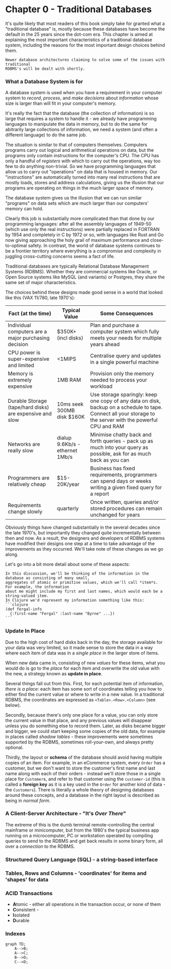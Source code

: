 # Chapter 0 - Traditional Databases

It's quite likely that most readers of this book simply take for granted what a "traditional
database" is, mostly because these databases have become the default in the 25 years since the
dot-com era. This chapter is aimed at explaining the most important characteristics of a traditional
database system, including the reasons for the most important design choices behind them.

```admonish note
Newer database architectures claiming to solve some of the issues with traditional 
RDBMS's will be dealt with shortly.
```

### What a Database System is for
A database system is used when you have a requirement in your computer system to _record_, _process_, and _make decisions_ about
_information_ whose size is larger than will fit in your computer's memory. 

It's really the fact that the database (the collection of information)
is so large that requires a system to handle it - we already have programming languages to manipulate
the data in memory, but to do the same for abitrarily large collections of information, we need 
a system (and often a different language) to do the same job.

The situation is similar to that of computers themselves. Computers programs carry out logical and arithmetical operations
on data, but the programs only contain instructions for the computer's CPU. The CPU has only a handful
of _registers_ with which to carry out the operations, way too few to do anything non-trivial. So we 
have programming languages that allow us to carry out "operations" on data that is housed in memory. Our "instructions"
are automatically turned into many real instructions that are mostly loads, stores and address calculations, giving us 
the illusion that our programs are operating on things in the much larger space of memory.

The database system gives us the illusion that we can run similar "programs" on data sets which are much larger than our 
computers' memory can hold. 

Clearly this job is substantially more complicated than that done by
our programming languages: after all the assembly languages of 1949-50 (which use only the real instructions) were partially replaced
in FORTRAN by 1954 and completely in C by 1972 or so, with languages like Rust and Go now giving
approaching the holy grail of maximum performance and close-to-optimal safety. In contrast, the world of
database systems continues to be a frontier territory where everything is a compromise and 
complexity in juggling cross-cutting concerns seems a fact of life.

Traditional databases are typically Relational Database Management Systems (RDBMS). Whether
they are commercial systems like Oracle, or Open Source systems like MySQL (and variants) or Postgres,
they share the same set of major characteristics. 

The choices behind these designs made good sense in a world that looked like this (VAX 11/780, late 1970's):

| Fact (at the time)                                | Typical Value                   | Some Consequences                                                                                                                                            |
|----------------------------------------------------------|---------------------------------|--------------------------------------------------------------------------------------------------------------------------------------------------------------|
| Individual computers are a major purchasing decision     | $350K+ (incl disks)             | Plan and purchase a computer system which fully meets your needs for multiple years ahead                                                                    |
| CPU power is super-expensive and limited                 | <1MIPS                          | Centralise query and updates in a single powerful machine                                                                                                    |
| Memory is extremely expensive                            | 1MB RAM                         | Provision only the memory needed to process your workload                                                                                                    |
| Durable Storage (tape/hard disks) are expensive and slow | 10ms seek 300MB disk $160K      | Use storage sparingly: keep one copy of any data on disk, backup on a schedule to tape. Connect all your storage to the server with the powerful CPU and RAM | 
| Networks are really slow                                 | dialup 9.6Kb/s - ethernet 1Mb/s | Minimise chatty back and forth queries - pack up as much into your query as possible, ask for as much back as you can                                        |
| Programmers are relatively cheap                         | $15-20K/year                    | Business has fixed requirements, programmers can spend days or weeks writing a given fixed query for a report                                                |
| Requirements change slowly | quarterly                       | Once written, queries and/or stored procedures can remain unchanged for years |

Obviously things have changed substantially in the several decades since the late 1970's, but 
importantly they changed quite incrementally between then and now. As a result, the designers 
and developers of RDBMS systems have modified their designs one step at a time to take advantage 
of the improvements as they occurred. We'll take note of these changes as we go along.

Let's go into a bit more detail about some of these aspects:

~~~admonish info title="'item' of information"
In this discussion, we'll be thinking of the information in the database as consisting of many small,
aggregates of atomic or primitive values, which we'll call *item*s. For example, the information
about me might include my first and last names, which would each be a string-valued item.
In Clojure we'd represent my information something like this:
```clojure
(def fergal-info 
  {:first-name "Fergal" :last-name "Byrne" ...})
```
~~~

### Update In Place

Due to the high cost of hard disks back in the day, the storage available for your data was very 
limited, so it made sense to store the data in a way where each item of data was in a _single place_
in the larger store of items.

When new data came in, consisting of new _values_ for these items, what you would do is go to the _place_
for each item and overwrite the old value with the new,  a strategy known as __update in place__. 

Several things fall out from this. First, for each potential item of information, _there is a place_: each 
item has some sort of coordinates telling you how to either find the current value or where to
write in a new value. In a traditional RDBMS, the coordinates are expressed as `<Table>.<Row>.<Column>` (see below).

Secondly, because there's only one place for a value, you can only store the current value in that place, and any
previous values will disappear unless you do something else to record them. Later, as disks became
bigger and bigger, we could start keeping some copies of the old data, for example in places called
_shadow tables_ - these improvements were sometimes supported by the RDBMS, sometimes roll-your-own, and always pretty
optional.

Thirdly, the layout or **schema** of the database should avoid having multiple copies of an item. For example,
in an eCommerce system, every `Order` has a customer, but we don't want to store the customer's first name
and last name along with each of their orders - instead we'll store those in a single place for `Customer`s, and
refer to that customer using the `customer-id` (this is called a **foreign key** as it is a key used in the `Order` for another 
kind of data - the `Customers`). There is literally a whole theory of designing databases around these 
concepts, and a database in the right layout is described as being in _normal form_.

### A Client-Server Architecture - "It's _Over There_"

The extreme of this is the dumb terminal remote-controlling the central mainframe or minicomputer, but from the 1980's the 
typical business app running on a microcomputer, PC or workstation operated by compiling queries to send to
the RDBMS and get back results in some binary form, all over a _connection_ to the RDBMS.

### Structured Query Language (SQL) - a string-based interface

### Tables, Rows and Columns - 'coordinates' for items and 'shapes' for data


### ACID Transactions

- **A**tomic - either all operations in the transaction occur, or none of them
- **C**onsistent - 
- **I**solated
- **D**urable

### Indexes


```mermaid
graph TD;
    A-->B;
    A-->C;
    B-->D;
    C-->D;
```
